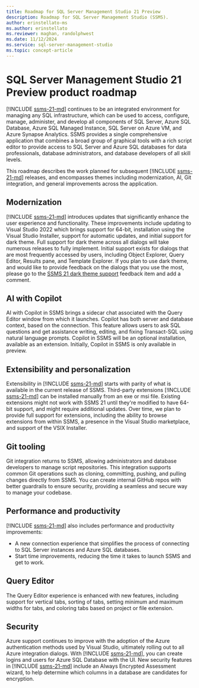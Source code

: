 ```yaml
---
title: Roadmap for SQL Server Management Studio 21 Preview
description: Roadmap for SQL Server Management Studio (SSMS).
author: erinstellato-ms
ms.author: erinstellato
ms.reviewer: maghan, randolphwest
ms.date: 11/12/2024
ms.service: sql-server-management-studio
ms.topic: concept-article
---
```

# SQL Server Management Studio 21 Preview product roadmap

[!INCLUDE [ssms-21-md](../includes/ssms-21-md.md)] continues to be an integrated environment for managing any SQL infrastructure, which can be used to access, configure, manage, administer, and develop all components of SQL Server, Azure SQL Database, Azure SQL Managed Instance, SQL Server on Azure VM, and Azure Synapse Analytics. SSMS provides a single comprehensive application that combines a broad group of graphical tools with a rich script editor to provide access to SQL Server and Azure SQL databases for data professionals, database administrators, and database developers of all skill levels.

This roadmap describes the work planned for subsequent [!INCLUDE [ssms-21-md](../includes/ssms-21-md.md)] releases, and encompasses themes including modernization, AI, Git integration, and general improvements across the application.

## Modernization

[!INCLUDE [ssms-21-md](../includes/ssms-21-md.md)] introduces updates that significantly enhance the user experience and functionality. These improvements include updating to Visual Studio 2022 which brings support for 64-bit, installation using the Visual Studio Installer, support for automatic updates, and initial support for dark theme. Full support for dark theme across all dialogs will take numerous releases to fully implement. Initial support exists for dialogs that are most frequently accessed by users, including Object Explorer, Query Editor, Results pane, and Template Explorer. If you plan to use dark theme, and would like to provide feedback on the dialogs that you use the most, please go to the [SSMS 21 dark theme support](https://feedback.azure.com/d365community/idea/35006f2b-73a0-ef11-8a69-7c1e520a48ea) feedback item and add a comment.

## AI with Copilot

AI with Copilot in SSMS brings a sidecar chat associated with the Query Editor window from which it launches. Copilot has both server and database context, based on the connection. This feature allows users to ask SQL questions and get assistance writing, editing, and fixing Transact-SQL using natural language prompts. Copilot in SSMS will be an optional installation, available as an extension. Initially, Copilot in SSMS is only available in preview.

## Extensibility and personalization

Extensibility in [!INCLUDE [ssms-21-md](../includes/ssms-21-md.md)] starts with parity of what is available in the current release of SSMS. Third-party extensions [!INCLUDE [ssms-21-md](../includes/ssms-21-md.md)] can be installed manually from an exe or msi file. Existing extensions might not work with SSMS 21 until they're modified to have 64-bit support, and might require additional updates. Over time, we plan to provide full support for extensions, including the ability to browse extensions from within SSMS, a presence in the Visual Studio marketplace, and support of the VSIX Installer.

## Git tooling

Git integration returns to SSMS, allowing administrators and database developers to manage script repositories. This integration supports common Git operations such as cloning, committing, pushing, and pulling changes directly from SSMS. You can create internal GitHub repos with better guardrails to ensure security, providing a seamless and secure way to manage your codebase.

## Performance and productivity

[!INCLUDE [ssms-21-md](../includes/ssms-21-md.md)] also includes performance and productivity improvements:

- A new connection experience that simplifies the process of connecting to SQL Server instances and Azure SQL databases.
- Start time improvements, reducing the time it takes to launch SSMS and get to work.

## Query Editor

The Query Editor experience is enhanced with new features, including support for vertical tabs, sorting of tabs, setting minimum and maximum widths for tabs, and coloring tabs based on project or file extension.

## Security

Azure support continues to improve with the adoption of the Azure authentication methods used by Visual Studio, ultimately rolling out to all Azure integration dialogs. With [!INCLUDE [ssms-21-md](../includes/ssms-21-md.md)], you can create logins and users for Azure SQL Database with the UI. New security features in [!INCLUDE [ssms-21-md](../includes/ssms-21-md.md)] include an Always Encrypted Assessment wizard, to help determine which columns in a database are candidates for encryption.
